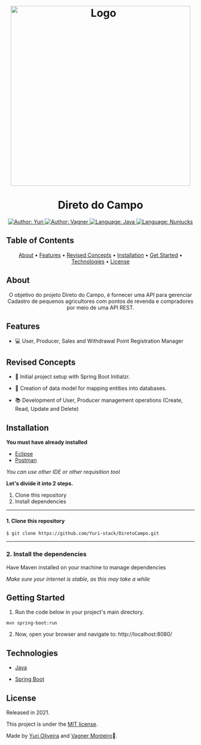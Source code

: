 <h1 align="center"><br>
<img src="https://spring.io/images/spring-logo-9146a4d3298760c2e7e49595184e1975.svg"  alt="Logo"  width="480">
<br>
<br>
Direto do Campo
</h1>
<div>

<p align="center">
<a href="https://www.linkedin.com/in/yuri-silva99/" target="_blank">
  <img  src="https://img.shields.io/static/v1?label=Author&message=Yuri&color=00ba6d&style=for-the-badge&logo=LinkedIn"  alt="Author: Yuri">
</a>
<a href="https://www.linkedin.com/in/vagner-monteiro-01b02811b/" target="_blank">
  <img  src="https://img.shields.io/static/v1?label=Author&message=Vagner&color=blue&style=for-the-badge&logo=LinkedIn"  alt="Author: Vagner">
</a>  
<a  href="#">
<img  src="https://img.shields.io/static/v1?label=Language&message=Java&color=red&style=for-the-badge&logo=Java"  alt="Language: Java">
</a>
<a  href="#">
<img  src="https://img.shields.io/static/v1?label=Framework&message=Springboot&color=green&style=for-the-badge&logo=Ghost"  alt="Language: Nunjucks">
</a>
</p>
</div> 

## Table of Contents

<p align="center">
 <a href="#about">About</a> •
 <a href="#features">Features</a> •
 <a href="#revised-concepts">Revised Concepts</a> • 
 <a href="#installation">Installation</a> • 
 <a href="#getting-started">Get Started</a> • 
 <a href="#technologies">Technologies</a> • 
 <a href="#license">License</a>
</p>

## About
<div>

<p  align="center">O objetivo do projeto Direto do Campo, é fornecer uma API para gerenciar Cadastro de pequenos agricultores com pontos de revenda e compradores por meio de uma API REST.</p>

</div>
 

## Features

- 💻 User, Producer, Sales and Withdrawal Point Registration Manager

## Revised Concepts

- 🌱 Initial project setup with Spring Boot Initialzr.

- 💽 Creation of data model for mapping entities into databases.

- 📚 Development of User, Producer management operations (Create, Read, Update and Delete)

## Installation

**You must have already installed**

- <a  href="https://www.eclipse.org/"> Eclipse </a>
- <a  href="https://www.postman.com/downloads/"> Postman</a>

*You can use other IDE or other requisition tool*

**Let's divide it into 2 steps.**

1. Clone this repository
2. Install dependencies
  ---
#### 1. Clone this repository
```
$ git clone https://github.com/Yuri-stack/DiretoCampo.git
```
---
### 2. Install the dependencies

Have Maven installed on your machine to manage dependencies

*Make sure your internet is stable, as this may take a while* 

## Getting Started

1. Run the code below in your project's main directory.
```
mvn spring-boot:run
```
2. Now, open your browser and navigate to: http://localhost:8080/

## Technologies

- [Java](https://pt.wikipedia.org/wiki/Java_(linguagem_de_programa%C3%A7%C3%A3o))

- [Spring Boot](https://spring.io/projects/spring-boot)

## License

Released in 2021.

This project is under the [MIT license](https://github.com/Yuri-stack/BookStore/blob/main/LICENSE).

Made by [Yuri Oliveira](https://github.com/Yuri-stack) and [Vagner Monteiro](https://www.linkedin.com/in/vagner-monteiro-01b02811b/)🚀.


